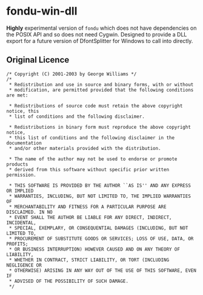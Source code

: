 fondu-win-dll
=============

**Highly** experimental version of `fondu` which does not have dependencies on the POSIX API and so does not need Cygwin. Designed to provide a DLL export for a future version of DfontSplitter for Windows to call into directly.

## Original Licence

	/* Copyright (C) 2001-2003 by George Williams */
	/*
	 * Redistribution and use in source and binary forms, with or without
	 * modification, are permitted provided that the following conditions are met:

	 * Redistributions of source code must retain the above copyright notice, this
	 * list of conditions and the following disclaimer.

	 * Redistributions in binary form must reproduce the above copyright notice,
	 * this list of conditions and the following disclaimer in the documentation
	 * and/or other materials provided with the distribution.

	 * The name of the author may not be used to endorse or promote products
	 * derived from this software without specific prior written permission.

	 * THIS SOFTWARE IS PROVIDED BY THE AUTHOR ``AS IS'' AND ANY EXPRESS OR IMPLIED
	 * WARRANTIES, INCLUDING, BUT NOT LIMITED TO, THE IMPLIED WARRANTIES OF
	 * MERCHANTABILITY AND FITNESS FOR A PARTICULAR PURPOSE ARE DISCLAIMED. IN NO
	 * EVENT SHALL THE AUTHOR BE LIABLE FOR ANY DIRECT, INDIRECT, INCIDENTAL,
	 * SPECIAL, EXEMPLARY, OR CONSEQUENTIAL DAMAGES (INCLUDING, BUT NOT LIMITED TO,
	 * PROCUREMENT OF SUBSTITUTE GOODS OR SERVICES; LOSS OF USE, DATA, OR PROFITS;
	 * OR BUSINESS INTERRUPTION) HOWEVER CAUSED AND ON ANY THEORY OF LIABILITY,
	 * WHETHER IN CONTRACT, STRICT LIABILITY, OR TORT (INCLUDING NEGLIGENCE OR
	 * OTHERWISE) ARISING IN ANY WAY OUT OF THE USE OF THIS SOFTWARE, EVEN IF
	 * ADVISED OF THE POSSIBILITY OF SUCH DAMAGE.
	 */
